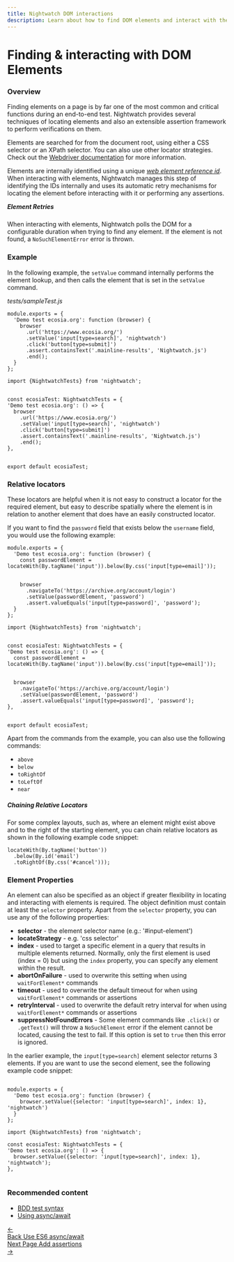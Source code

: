 ```yaml
---
title: Nightwatch DOM interactions  
description: Learn about how to find DOM elements and interact with them in Nightwatch
---
```



<div class="page-header"><h1>Finding & interacting with DOM Elements</h1></div>

### Overview
Finding elements on a page is by far one of the most common and critical functions during an end-to-end test. Nightwatch provides several techniques of locating elements and also an extensible assertion framework to perform verifications on them. 

Elements are searched for from the document root, using either a CSS selector or an XPath selector. You can also use other locator strategies. Check out the [Webdriver documentation][2] for more information.

Elements are internally identified using a unique _[web element reference id][3]_. When interacting with elements, Nightwatch manages this step of identifying the IDs internally and uses its automatic retry mechanisms for locating the element before interacting with it or performing any assertions.

<div class="alert alert-info"><h5 style="margin-top: 0">Element Retries</h5>
When interacting with elements, Nightwatch polls the DOM for a configurable duration when trying to find any element. If the element is not found, a <code>NoSuchElementError</code> error is thrown. 
</div>

### Example
In the following example, the `setValue` command internally performs the element lookup, and then calls the element that is set in the `setValue` command.

<div class="sample-test"><i>tests/sampleTest.js</i>
<pre class="line-numbers" data-language="javascript"><code class="language-javascript">module.exports = {
  'Demo test ecosia.org': function (browser) {
    browser
      .url('https://www.ecosia.org/')
      .setValue('input[type=search]', 'nightwatch')
      .click('button[type=submit]')
      .assert.containsText('.mainline-results', 'Nightwatch.js')
      .end();
  }
};
</code></pre>
<pre data-language="typescript"><code class="language-typescript">import {NightwatchTests} from 'nightwatch';
<br>
const ecosiaTest: NightwatchTests = {
'Demo test ecosia.org': () => {
  browser
    .url('https://www.ecosia.org/')
    .setValue('input[type=search]', 'nightwatch')
    .click('button[type=submit]')
    .assert.containsText('.mainline-results', 'Nightwatch.js')
    .end();
},
<br>
export default ecosiaTest;
</code></pre>
</div>

### Relative locators

These locators are helpful when it is not easy to construct a locator for the required element, but easy to describe spatially where the element is in relation to another element that does have an easily constructed locator.

If you want to find the `password` field that exists below the `username` field, you would use the following example:

<div class="sample-test">
<pre class="line-numbers" data-language="javascript"><code class="language-javascript">module.exports = {
  'Demo test ecosia.org': function (browser) {
    const passwordElement = locateWith(By.tagName('input')).below(By.css('input[type=email]'));
    <br>
    browser
      .navigateTo('https://archive.org/account/login')
      .setValue(passwordElement, 'password')
      .assert.valueEquals('input[type=password]', 'password');
  }
};
</code></pre>
<pre class="line-numbers" data-language="typescript"><code class="language-typescript">import {NightwatchTests} from 'nightwatch';
<br>
const ecosiaTest: NightwatchTests = {
'Demo test ecosia.org': () => {
  const passwordElement = locateWith(By.tagName('input')).below(By.css('input[type=email]'));
  <br>
  browser
    .navigateTo('https://archive.org/account/login')
    .setValue(passwordElement, 'password')
    .assert.valueEquals('input[type=password]', 'password');
},
<br>
export default ecosiaTest;
</code></pre></div>

Apart from the commands from the example, you can also use the following commands:

* `above`
* `below`
* `toRightOf`
* `toLeftOf`
* `near`

##### Chaining Relative Locators

For some complex layouts, such as, where an element might exist above and to the right of the starting element, you can chain relative locators as shown in the following example code snippet:

<div class="sample-test">
<pre class="line-numbers" data-language="javascript"><code class="language-javascript">locateWith(By.tagName('button'))
  .below(By.id('email')
  .toRightOf(By.css('#cancel')));
</code></pre></div>

### Element Properties

An element can also be specified as an object if greater flexibility in locating and interacting with elements is required. The object definition must contain at least the `selector` property. 
Apart from the `selector` property, you can use any of the following properties: 

- **selector** - the element selector name (e.g.: '#input-element')
- **locateStrategy** - e.g. 'css selector'
- **index** - used to target a specific element in a query that results in multiple elements returned. Normally, only the first element is used (index = 0) but using the `index` property, you can specify any element within the result. 
- **abortOnFailure** - used to overwrite this setting when using `waitForElement*` commands
- **timeout** - used to overwrite the default timeout for when using `waitForElement*` commands or assertions
- **retryInterval** - used to overwrite the default retry interval for when using `waitForElement*` commands or assertions
- **suppressNotFoundErrors** - Some element commands like `.click()` or `.getText()` will throw a `NoSuchElement` error if the element cannot be located, causing the test to fail. If this option is set to `true` then this error is ignored.


In the earlier example, the `input[type=search]` element selector returns 3 elements. If you are want to use the second element, see the following example code snippet:

<div class="sample-test">
<pre class="line-numbers" data-language="javascript"><code class="language-javascript">
module.exports = {
  'Demo test ecosia.org': function (browser) {
    browser.setValue({selector: 'input[type=search]', index: 1}, 'nightwatch')
  }
};</code></pre>

<pre class="line-numbers" data-language="typescript"><code class="language-typescript">import {NightwatchTests} from 'nightwatch';

const ecosiaTest: NightwatchTests = {
'Demo test ecosia.org': () => {
  browser.setValue({selector: 'input[type=search]', index: 1}, 'nightwatch');
},

</code></pre>
</div>

### Recommended content
- [BDD test syntax](https://nightwatchjs.org/guide/writing-tests/test-syntax-bdd.html)
- [Using async/await](https://nightwatchjs.org/guide/writing-tests/using-es-6-async-await.html)

[2]:    https://www.w3.org/TR/webdriver/#locator-strategies
[3]:    https://www.w3.org/TR/webdriver/#elements

 <div class="doc-pagination pt-40">
  <div class="previous">
    <a href="https://nightwatchjs.org/guide/writing-tests/using-es-6-async-await.html">
      <span>←</span>
        <div class="d-flex flex-column">
          <span class="smallT">Back</span>
          <span class="bigT">Use ES6 async/await</span>
        </div>
    </a>
  </div>
  <div class="next">
    <a href="https://nightwatchjs.org/guide/writing-tests/adding-assertions.html">
        <div class="d-flex flex-column">
          <span class="smallT">Next Page</span>
          <span class="bigT">Add assertions</span>
        </div>
        <span>→</span>
    </a>
  </div>
</div>

